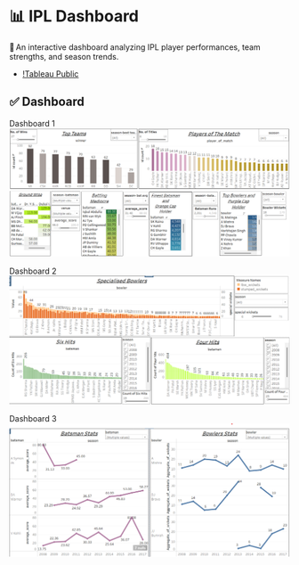 # 📊 IPL Dashboard

🏏 An interactive dashboard analyzing IPL player performances, team strengths, and season trends.

* [!Tableau Public](https://public.tableau.com/app/profile/komal.gupta7818/viz/IndianPremierLeagueIPLDataAnalysisandVisualizationDashboardsProject1_17520405862050/Dashboard1)

## ✅ Dashboard
Dashboard 1
![IPL Dashboard](dashboard1.png)

Dashboard 2
![IPL Dashboard](dashboard2.png)

Dashboard 3
![IPL Dashboard](dashboard3.png)


